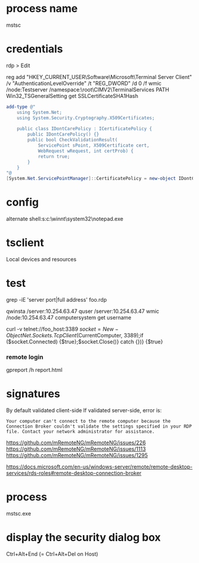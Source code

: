# process name

mstsc

# credentials

rdp > Edit

reg add "HKEY_CURRENT_USER\Software\Microsoft\Terminal Server Client" /v "AuthenticationLevelOverride" /t "REG_DWORD" /d 0 /f
wmic /node:Testserver /namespace:\\root\CIMV2\TerminalServices PATH Win32_TSGeneralSetting get SSLCertificateSHA1Hash
```ps1
add-type @"
    using System.Net;
    using System.Security.Cryptography.X509Certificates;
    
    public class IDontCarePolicy : ICertificatePolicy {
        public IDontCarePolicy() {}
        public bool CheckValidationResult(
            ServicePoint sPoint, X509Certificate cert,
            WebRequest wRequest, int certProb) {
            return true;
        }
    }
"@
[System.Net.ServicePointManager]::CertificatePolicy = new-object IDontCarePolicy 
```

# config

alternate shell:s:c:\winnt\system32\notepad.exe

# tsclient

Local devices and resources

# test

grep -iE 'server port|full address' foo.rdp

qwinsta /server:10.254.63.47
quser /server:10.254.63.47
wmic /node:10.254.63.47 computersystem get username

curl -v telnet://foo_host:3389
$socket = New-Object Net.Sockets.TcpClient($CurrentComputer, 3389);if ($socket.Connected) {$true};$socket.Close()} catch {})} {$true}

### remote login
gpreport /h report.html

# signatures

By default validated client-side
If validated server-side, error is:
```
Your computer can't connect to the remote computer because the Connection Broker couldn't validate the settings specified in your RDP file. Contact your network administrator for assistance.
```

https://github.com/mRemoteNG/mRemoteNG/issues/226
https://github.com/mRemoteNG/mRemoteNG/issues/1113
https://github.com/mRemoteNG/mRemoteNG/issues/1295

https://docs.microsoft.com/en-us/windows-server/remote/remote-desktop-services/rds-roles#remote-desktop-connection-broker

# process

mstsc.exe

# display the security dialog box

Ctrl+Alt+End (= Ctrl+Alt+Del on Host)
